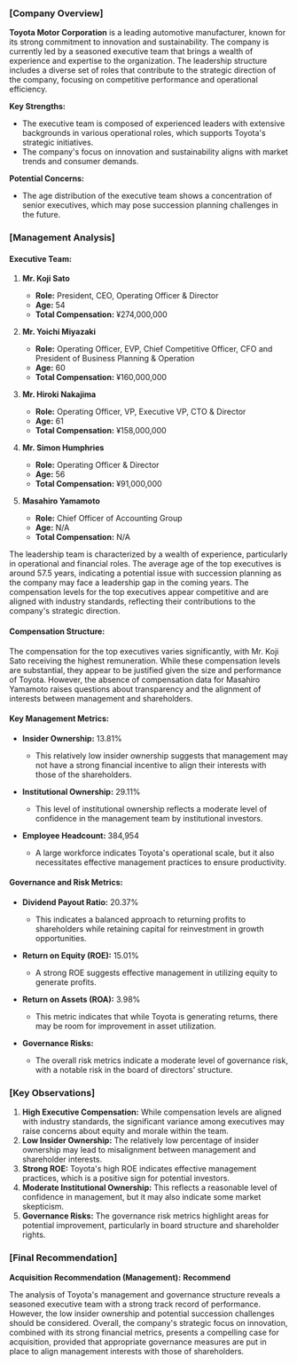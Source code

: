 ### [Company Overview]

**Toyota Motor Corporation** is a leading automotive manufacturer, known for its strong commitment to innovation and sustainability. The company is currently led by a seasoned executive team that brings a wealth of experience and expertise to the organization. The leadership structure includes a diverse set of roles that contribute to the strategic direction of the company, focusing on competitive performance and operational efficiency.

**Key Strengths:**
- The executive team is composed of experienced leaders with extensive backgrounds in various operational roles, which supports Toyota's strategic initiatives.
- The company's focus on innovation and sustainability aligns with market trends and consumer demands.

**Potential Concerns:**
- The age distribution of the executive team shows a concentration of senior executives, which may pose succession planning challenges in the future.

### [Management Analysis]

#### Executive Team:
1. **Mr. Koji Sato**
   - **Role:** President, CEO, Operating Officer & Director
   - **Age:** 54
   - **Total Compensation:** ¥274,000,000

2. **Mr. Yoichi Miyazaki**
   - **Role:** Operating Officer, EVP, Chief Competitive Officer, CFO and President of Business Planning & Operation
   - **Age:** 60
   - **Total Compensation:** ¥160,000,000

3. **Mr. Hiroki Nakajima**
   - **Role:** Operating Officer, VP, Executive VP, CTO & Director
   - **Age:** 61
   - **Total Compensation:** ¥158,000,000

4. **Mr. Simon Humphries**
   - **Role:** Operating Officer & Director
   - **Age:** 56
   - **Total Compensation:** ¥91,000,000

5. **Masahiro Yamamoto**
   - **Role:** Chief Officer of Accounting Group
   - **Age:** N/A
   - **Total Compensation:** N/A

The leadership team is characterized by a wealth of experience, particularly in operational and financial roles. The average age of the top executives is around 57.5 years, indicating a potential issue with succession planning as the company may face a leadership gap in the coming years. The compensation levels for the top executives appear competitive and are aligned with industry standards, reflecting their contributions to the company's strategic direction.

#### Compensation Structure:
The compensation for the top executives varies significantly, with Mr. Koji Sato receiving the highest remuneration. While these compensation levels are substantial, they appear to be justified given the size and performance of Toyota. However, the absence of compensation data for Masahiro Yamamoto raises questions about transparency and the alignment of interests between management and shareholders.

#### Key Management Metrics:
- **Insider Ownership:** 13.81%
  - This relatively low insider ownership suggests that management may not have a strong financial incentive to align their interests with those of the shareholders.
  
- **Institutional Ownership:** 29.11%
  - This level of institutional ownership reflects a moderate level of confidence in the management team by institutional investors.

- **Employee Headcount:** 384,954
  - A large workforce indicates Toyota's operational scale, but it also necessitates effective management practices to ensure productivity.

#### Governance and Risk Metrics:
- **Dividend Payout Ratio:** 20.37%
  - This indicates a balanced approach to returning profits to shareholders while retaining capital for reinvestment in growth opportunities.

- **Return on Equity (ROE):** 15.01%
  - A strong ROE suggests effective management in utilizing equity to generate profits.

- **Return on Assets (ROA):** 3.98%
  - This metric indicates that while Toyota is generating returns, there may be room for improvement in asset utilization.

- **Governance Risks:**
  - The overall risk metrics indicate a moderate level of governance risk, with a notable risk in the board of directors' structure.

### [Key Observations]
1. **High Executive Compensation:** While compensation levels are aligned with industry standards, the significant variance among executives may raise concerns about equity and morale within the team.
2. **Low Insider Ownership:** The relatively low percentage of insider ownership may lead to misalignment between management and shareholder interests.
3. **Strong ROE:** Toyota's high ROE indicates effective management practices, which is a positive sign for potential investors.
4. **Moderate Institutional Ownership:** This reflects a reasonable level of confidence in management, but it may also indicate some market skepticism.
5. **Governance Risks:** The governance risk metrics highlight areas for potential improvement, particularly in board structure and shareholder rights.

### [Final Recommendation]

**Acquisition Recommendation (Management):** **Recommend**

The analysis of Toyota's management and governance structure reveals a seasoned executive team with a strong track record of performance. However, the low insider ownership and potential succession challenges should be considered. Overall, the company's strategic focus on innovation, combined with its strong financial metrics, presents a compelling case for acquisition, provided that appropriate governance measures are put in place to align management interests with those of shareholders.